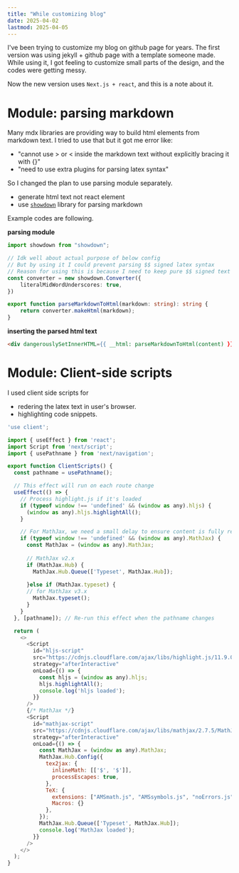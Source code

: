 ```yaml
---
title: "While customizing blog"
date: 2025-04-02
lastmod: 2025-04-05
---
```

I've been trying to customize my blog on github page for years. 
The first version was using jekyll + github page with a template someone made. 
While using it, I got feeling to customize small parts of the design, and the codes were getting messy.  
  
Now the new version uses `Next.js + react`, and this is a note about it.  
  
# Module: parsing markdown  
Many mdx libraries are providing way to build html elements from markdown text. 
I tried to use that but it got me error like:  
- "cannot use > or < inside the markdown text without explicitly bracing it with {}" 
- "need to use extra plugins for parsing latex syntax"
  
So I changed the plan to use parsing module separately.  
- generate html text not react element
- use [`showdown`](https://github.com/showdownjs/showdown) library for parsing markdown

Example codes are following.
  

__parsing module__  
```typescript
import showdown from "showdown";

// Idk well about actual purpose of below config
// But by using it I could prevent parsing $$ signed latex syntax
// Reason for using this is because I need to keep pure $$ signed text to parse it by latex parser
const converter = new showdown.Converter({
    literalMidWordUnderscores: true,
})

export function parseMarkdownToHtml(markdown: string): string {
    return converter.makeHtml(markdown);
}
```
  
__inserting the parsed html text__  
```html
<div dangerouslySetInnerHTML={{ __html: parseMarkdownToHtml(content) }} />
```
  
# Module: Client-side scripts
I used client side scripts for
- redering the latex text in user's browser.  
- highlighting code snippets.
  
```javascript
'use client';

import { useEffect } from 'react';
import Script from 'next/script';
import { usePathname } from 'next/navigation';

export function ClientScripts() {
  const pathname = usePathname();

  // This effect will run on each route change
  useEffect(() => {
    // Process highlight.js if it's loaded
    if (typeof window !== 'undefined' && (window as any).hljs) {
      (window as any).hljs.highlightAll();
    }

    // For MathJax, we need a small delay to ensure content is fully rendered
    if (typeof window !== 'undefined' && (window as any).MathJax) {
      const MathJax = (window as any).MathJax;
      
      // MathJax v2.x
      if (MathJax.Hub) {
        MathJax.Hub.Queue(['Typeset', MathJax.Hub]);
        
      }else if (MathJax.typeset) {
      // for MathJax v3.x
        MathJax.typeset();
      }
    }
  }, [pathname]); // Re-run this effect when the pathname changes

  return (
    <>
      <Script
        id="hljs-script"
        src="https://cdnjs.cloudflare.com/ajax/libs/highlight.js/11.9.0/highlight.min.js"
        strategy="afterInteractive"
        onLoad={() => {
          const hljs = (window as any).hljs;
          hljs.highlightAll();
          console.log('hljs loaded');
        }}
      />
      {/* MathJax */}
      <Script
        id="mathjax-script"
        src="https://cdnjs.cloudflare.com/ajax/libs/mathjax/2.7.5/MathJax.js?config=TeX-MML-AM_CHTML"
        strategy="afterInteractive"
        onLoad={() => {
          const MathJax = (window as any).MathJax;
          MathJax.Hub.Config({
            tex2jax: {
              inlineMath: [['$', '$']],
              processEscapes: true,
            },
            TeX: {
              extensions: ["AMSmath.js", "AMSsymbols.js", "noErrors.js", "noUndefined.js"],
              Macros: {}
            },
          });
          MathJax.Hub.Queue(['Typeset', MathJax.Hub]);
          console.log('MathJax loaded');
        }}
      />
    </>
  );
} 
```